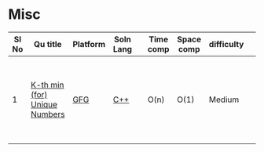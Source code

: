 # Misc

| Sl No | Qu title | Platform                            | Soln Lang |   | Time comp | Space comp | difficulty |    | approach |
| --     | ---     |   ------                            | ---       |-- | ---       | ---        | ----       | -- | ---------|
| 1    | [K-th min (for) Unique Numbers](https://github.com/C-a-thing/Code-Insight/blob/main/GFG/Misc/k-th%20min%20for%20unique%20number(question).md)    | [GFG ](/GFG/GFGQuestions.md) | [C++](https://github.com/C-a-thing/Code-Insight/blob/main/GFG/Misc/k-th%20min%20for%20unique%20number.cpp)       |   | O(n)       | O(1)        | Medium      | |  <ol><li>Get values inserted in a set </li> <li>Use piority queue </li></ol>  |
